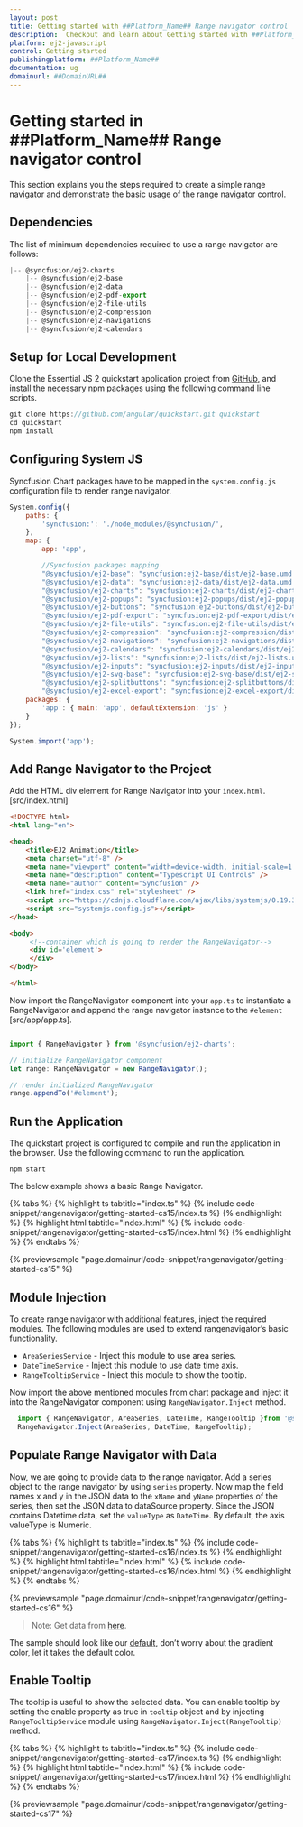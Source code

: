 ```yaml
---
layout: post
title: Getting started with ##Platform_Name## Range navigator control | Syncfusion
description:  Checkout and learn about Getting started with ##Platform_Name## Range navigator control of Syncfusion Essential JS 2 and more details.
platform: ej2-javascript
control: Getting started 
publishingplatform: ##Platform_Name##
documentation: ug
domainurl: ##DomainURL##
---
```


# Getting started in ##Platform_Name## Range navigator control

This section explains you the steps required to create a simple range navigator and demonstrate the basic usage of the range navigator control.

## Dependencies

 The list of minimum dependencies required to use a range navigator are follows:

```javascript
|-- @syncfusion/ej2-charts
    |-- @syncfusion/ej2-base
    |-- @syncfusion/ej2-data
    |-- @syncfusion/ej2-pdf-export
    |-- @syncfusion/ej2-file-utils
    |-- @syncfusion/ej2-compression
    |-- @syncfusion/ej2-navigations
    |-- @syncfusion/ej2-calendars
```

## Setup for Local Development

Clone the Essential JS 2 quickstart application project from [GitHub](https://github.com/syncfusion/ej2-quickstart), and install the necessary npm packages using the following command line scripts.

```javascript
git clone https://github.com/angular/quickstart.git quickstart
cd quickstart
npm install
```

## Configuring System JS

Syncfusion Chart packages have to be mapped in the `system.config.js` configuration file to render range navigator.

```javascript
System.config({
    paths: {
        'syncfusion:': './node_modules/@syncfusion/',
    },
    map: {
        app: 'app',

        //Syncfusion packages mapping
        "@syncfusion/ej2-base": "syncfusion:ej2-base/dist/ej2-base.umd.min.js",
        "@syncfusion/ej2-data": "syncfusion:ej2-data/dist/ej2-data.umd.min.js",
        "@syncfusion/ej2-charts": "syncfusion:ej2-charts/dist/ej2-charts.umd.min.js",
        "@syncfusion/ej2-popups": "syncfusion:ej2-popups/dist/ej2-popups.umd.min.js",
        "@syncfusion/ej2-buttons": "syncfusion:ej2-buttons/dist/ej2-buttons.umd.min.js",
        "@syncfusion/ej2-pdf-export": "syncfusion:ej2-pdf-export/dist/ej2-pdf-export.umd.min.js",
        "@syncfusion/ej2-file-utils": "syncfusion:ej2-file-utils/dist/ej2-file-utils.umd.min.js",
        "@syncfusion/ej2-compression": "syncfusion:ej2-compression/dist/ej2-compression.umd.min.js",
        "@syncfusion/ej2-navigations": "syncfusion:ej2-navigations/dist/ej2-navigations.umd.min.js",
        "@syncfusion/ej2-calendars": "syncfusion:ej2-calendars/dist/ej2-calendars.umd.min.js",
        "@syncfusion/ej2-lists": "syncfusion:ej2-lists/dist/ej2-lists.umd.min.js",
        "@syncfusion/ej2-inputs": "syncfusion:ej2-inputs/dist/ej2-inputs.umd.min.js",
        "@syncfusion/ej2-svg-base": "syncfusion:ej2-svg-base/dist/ej2-svg-base.umd.min.js",
        "@syncfusion/ej2-splitbuttons": "syncfusion:ej2-splitbuttons/dist/ej2-splitbuttons.umd.min.js",
        "@syncfusion/ej2-excel-export": "syncfusion:ej2-excel-export/dist/ej2-excel-export.umd.min.js"    },
    packages: {
        'app': { main: 'app', defaultExtension: 'js' }
    }
});

System.import('app');

```

## Add Range Navigator to the Project

Add the HTML div element for Range Navigator into your `index.html`. [src/index.html]

```html
<!DOCTYPE html>
<html lang="en">

<head>
    <title>EJ2 Animation</title>
    <meta charset="utf-8" />
    <meta name="viewport" content="width=device-width, initial-scale=1.0" />
    <meta name="description" content="Typescript UI Controls" />
    <meta name="author" content="Syncfusion" />
    <link href="index.css" rel="stylesheet" />
    <script src="https://cdnjs.cloudflare.com/ajax/libs/systemjs/0.19.38/system.js"></script>
    <script src="systemjs.config.js"></script>
</head>

<body>
     <!--container which is going to render the RangeNavigator-->
     <div id='element'>
     </div>
</body>

</html>
```

Now import the RangeNavigator component into your `app.ts` to instantiate a RangeNavigator and append the range navigator instance to the `#element` [src/app/app.ts].

```ts

import { RangeNavigator } from '@syncfusion/ej2-charts';

// initialize RangeNavigator component
let range: RangeNavigator = new RangeNavigator();

// render initialized RangeNavigator
range.appendTo('#element');


```

## Run the Application

The quickstart project is configured to compile and run the application in the browser. Use the following command to run the application.

```
npm start
```

The below example shows a basic Range Navigator.

{% tabs %}
{% highlight ts tabtitle="index.ts" %}
{% include code-snippet/rangenavigator/getting-started-cs15/index.ts %}
{% endhighlight %}
{% highlight html tabtitle="index.html" %}
{% include code-snippet/rangenavigator/getting-started-cs15/index.html %}
{% endhighlight %}
{% endtabs %}
          
{% previewsample "page.domainurl/code-snippet/rangenavigator/getting-started-cs15" %}

## Module Injection

To create range navigator with additional features, inject the required modules. The following modules are used to extend rangenavigator’s basic functionality.

* `AreaSeriesService` - Inject this module to use area series.
* `DateTimeService` - Inject this module to use date time axis.
* `RangeTooltipService` - Inject this module to show the tooltip.

Now import the above mentioned modules from chart package and inject it into the RangeNavigator component using `RangeNavigator.Inject` method.

 ```javascript
   import { RangeNavigator, AreaSeries, DateTime, RangeTooltip }from '@syncfusion/ej2-charts';
   RangeNavigator.Inject(AreaSeries, DateTime, RangeTooltip);
 ```

## Populate Range Navigator with Data

Now, we are going to provide data to the range navigator. Add a series object to the range navigator  by using `series` property. Now map the field names x and y in the JSON data to the `xName` and `yName` properties of the series, then set the JSON data to dataSource property.
Since the JSON contains Datetime data, set the `valueType` as `DateTime`. By default, the axis valueType is Numeric.

{% tabs %}
{% highlight ts tabtitle="index.ts" %}
{% include code-snippet/rangenavigator/getting-started-cs16/index.ts %}
{% endhighlight %}
{% highlight html tabtitle="index.html" %}
{% include code-snippet/rangenavigator/getting-started-cs16/index.html %}
{% endhighlight %}
{% endtabs %}
          
{% previewsample "page.domainurl/code-snippet/rangenavigator/getting-started-cs16" %}

>Note: Get data from [here](https://ej2.syncfusion.com/demos/src/range-navigator/data-source/default-data.json).

The sample should look like our [default](https://ej2.syncfusion.com/demos/#/material/range-navigator/default.html), don’t worry about the gradient color, let it takes the default color.

## Enable Tooltip

The tooltip is useful to show the selected data. You can enable tooltip by setting the enable property as true in `tooltip` object and by injecting `RangeTooltipService` module using `RangeNavigator.Inject(RangeTooltip)` method.

{% tabs %}
{% highlight ts tabtitle="index.ts" %}
{% include code-snippet/rangenavigator/getting-started-cs17/index.ts %}
{% endhighlight %}
{% highlight html tabtitle="index.html" %}
{% include code-snippet/rangenavigator/getting-started-cs17/index.html %}
{% endhighlight %}
{% endtabs %}
          
{% previewsample "page.domainurl/code-snippet/rangenavigator/getting-started-cs17" %}